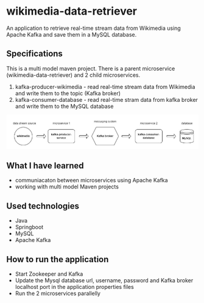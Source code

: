 # wikimedia-data-retriever
An application to retrieve real-time stream data from Wikimedia using Apache Kafka and save them in a MySQL database.

## Specifications
This is a multi model maven project. There is a parent microservice (wikimedia-data-retriever) and 2 child microservices.
1. kafka-producer-wikimedia - read real-time stream data from Wikimedia and write them to the topic (Kafka broker)
2. kafka-consumer-database - read real-time stram data from kafka broker and write them to the MySQL database
   
![alt text](https://github.com/ImIshanTharaka/wikimedia-data-retriever/blob/main/diagram.jpg?raw=true)

## What I have learned
* communiacaton between microservices using Apache Kafka
* working with multi model Maven projects

## Used technologies
* Java
* Springboot
* MySQL
* Apache Kafka

## How to run the application
* Start Zookeeper and Kafka 
* Update the Mysql database url, username, password and Kafka broker localhost port in the application properties files
* Run the 2 microservices parallelly
